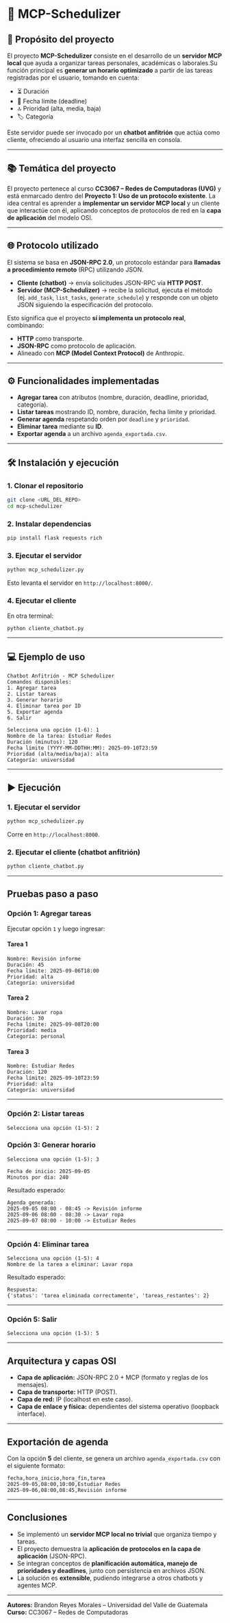 # 📘 MCP-Schedulizer

## 🎯 Propósito del proyecto

El proyecto **MCP-Schedulizer** consiste en el desarrollo de un **servidor MCP local** que ayuda a organizar tareas personales, académicas o laborales.Su función principal es **generar un horario optimizado** a partir de las tareas registradas por el usuario, tomando en cuenta:

- ⏳ Duración
- 📅 Fecha límite (deadline)
- 🔝 Prioridad (alta, media, baja)
- 🏷️ Categoría

Este servidor puede ser invocado por un **chatbot anfitrión** que actúa como cliente, ofreciendo al usuario una interfaz sencilla en consola.

---

## 📚 Temática del proyecto

El proyecto pertenece al curso **CC3067 – Redes de Computadoras (UVG)** y está enmarcado dentro del **Proyecto 1: Uso de un protocolo existente**.
La idea central es aprender a **implementar un servidor MCP local** y un cliente que interactúe con él, aplicando conceptos de protocolos de red en la **capa de aplicación** del modelo OSI.

---

## 🌐 Protocolo utilizado

El sistema se basa en **JSON-RPC 2.0**, un protocolo estándar para **llamadas a procedimiento remoto** (RPC) utilizando JSON.

- **Cliente (chatbot)** → envía solicitudes JSON-RPC vía **HTTP POST**.
- **Servidor (MCP-Schedulizer)** → recibe la solicitud, ejecuta el método (ej. `add_task`, `list_tasks`, `generate_schedule`) y responde con un objeto JSON siguiendo la especificación del protocolo.

Esto significa que el proyecto **sí implementa un protocolo real**, combinando:

- **HTTP** como transporte.
- **JSON-RPC** como protocolo de aplicación.
- Alineado con **MCP (Model Context Protocol)** de Anthropic.

---

## ⚙️ Funcionalidades implementadas

- **Agregar tarea** con atributos (nombre, duración, deadline, prioridad, categoría).
- **Listar tareas** mostrando ID, nombre, duración, fecha límite y prioridad.
- **Generar agenda** respetando orden por `deadline` y `prioridad`.
- **Eliminar tarea** mediante su **ID**.
- **Exportar agenda** a un archivo `agenda_exportada.csv`.

---

## 🛠️ Instalación y ejecución

### 1. Clonar el repositorio

```bash
git clone <URL_DEL_REPO>
cd mcp-schedulizer
```

### 2. Instalar dependencias

```bash
pip install flask requests rich
```

### 3. Ejecutar el servidor

```bash
python mcp_schedulizer.py
```

Esto levanta el servidor en `http://localhost:8000/`.

### 4. Ejecutar el cliente

En otra terminal:

```bash
python cliente_chatbot.py
```

---

## 💻 Ejemplo de uso

```text
Chatbot Anfitrión - MCP Schedulizer
Comandos disponibles:
1. Agregar tarea
2. Listar tareas
3. Generar horario
4. Eliminar tarea por ID
5. Exportar agenda
6. Salir

Selecciona una opción (1-6): 1
Nombre de la tarea: Estudiar Redes
Duración (minutos): 120
Fecha límite (YYYY-MM-DDTHH:MM): 2025-09-10T23:59
Prioridad (alta/media/baja): alta
Categoría: universidad
```




---
## ▶️ Ejecución

### 1. Ejecutar el servidor

```bash
python mcp_schedulizer.py
```

Corre en `http://localhost:8000`.

### 2. Ejecutar el cliente (chatbot anfitrión)

```bash
python cliente_chatbot.py
```
---
## Pruebas paso a paso

### Opción 1: Agregar tareas

Ejecutar opción `1` y luego ingresar:

#### Tarea 1

```
Nombre: Revisión informe
Duración: 45
Fecha límite: 2025-09-06T18:00
Prioridad: alta
Categoría: universidad
```

#### Tarea 2

```
Nombre: Lavar ropa
Duración: 30
Fecha límite: 2025-09-08T20:00
Prioridad: media
Categoría: personal
```

#### Tarea 3

```
Nombre: Estudiar Redes
Duración: 120
Fecha límite: 2025-09-10T23:59
Prioridad: alta
Categoría: universidad
```

---

### Opción 2: Listar tareas

```
Selecciona una opción (1-5): 2
```

### Opción 3: Generar horario

```
Selecciona una opción (1-5): 3

Fecha de inicio: 2025-09-05
Minutos por día: 240
```

Resultado esperado:

```
Agenda generada:
2025-09-05 08:00 - 08:45 -> Revisión informe
2025-09-06 08:00 - 08:30 -> Lavar ropa
2025-09-07 08:00 - 10:00 -> Estudiar Redes
```

---

### Opción 4: Eliminar tarea

```
Selecciona una opción (1-5): 4
Nombre de la tarea a eliminar: Lavar ropa
```

Resultado esperado:

```
Respuesta:
{'status': 'tarea eliminada correctamente', 'tareas_restantes': 2}
```

---

### Opción 5: Salir

```
Selecciona una opción (1-5): 5
```


---

## Arquitectura y capas OSI

- **Capa de aplicación:** JSON-RPC 2.0 + MCP (formato y reglas de los mensajes).
- **Capa de transporte:** HTTP (POST).
- **Capa de red:** IP (localhost en este caso).
- **Capa de enlace y física:** dependientes del sistema operativo (loopback interface).

---

## Exportación de agenda

Con la opción **5** del cliente, se genera un archivo `agenda_exportada.csv` con el siguiente formato:

```csv
fecha,hora_inicio,hora_fin,tarea
2025-09-05,08:00,10:00,Estudiar Redes
2025-09-06,08:00,08:45,Revisión informe
```

---

## Conclusiones

- Se implementó un **servidor MCP local no trivial** que organiza tiempo y tareas.
- El proyecto demuestra la **aplicación de protocolos en la capa de aplicación** (JSON-RPC).
- Se integran conceptos de **planificación automática, manejo de prioridades y deadlines**, junto con persistencia en archivos JSON.
- La solución es **extensible**, pudiendo integrarse a otros chatbots y agentes MCP.

---

 **Autores:** Brandon Reyes Morales – Universidad del Valle de Guatemala
 **Curso:** CC3067 – Redes de Computadoras
